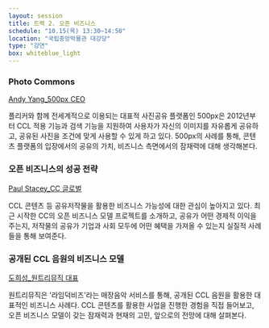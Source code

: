 ```yaml
---
layout: session
title: 트랙 2. 오픈 비즈니스
schedule: "10.15(목) 13:30~14:50"
location: "국립중앙박물관 대강당"
type: "강연"
box: whiteblue_light
---
```


### Photo Commons

[Andy Yang_500px CEO](/speakers.html/#speaker4)

플리커와 함께 전세계적으로 이용되는 대표적 사진공유 플랫폼인 500px은 2012년부터 CCL 적용 기능과 검색 기능을 지원하여 사용자가 자신의 이미지를 자유롭게 공유하고, 공유된 사진을 조건에 맞게 사용할 수 있게 하고 있다. 500px의 사례를 통해, 콘텐츠 플랫폼의 입장에서의 공유의 가치, 비즈니스 측면에서의 잠재력에 대해 생각해본다.

### 오픈 비즈니스의 성공 전략

[Paul Stacey_CC 글로벌](/speakers.html/#speaker5)

CCL 콘텐츠 등 공유저작물을 활용한 비즈니스 가능성에 대한 관심이 높아지고 있다. 최근 시작한 CC의 오픈 비즈니스 모델 프로젝트를 소개하고, 공유가 어떤 경제적 이익을 주는지, 저작물의 공유가 기업과 사회 모두에 어떤 혜택을 가져올 수 있는지 실질적 사례들을 통해 보여준다.

### 공개된 CCL 음원의 비즈니스 모델

[도희성_원트리뮤직 대표](/speakers.html/#speaker6)

원트리뮤직은 '라임덕비즈'라는 매장음악 서비스를 통해, 공개된 CCL 음원을 활용한 대표적인 비즈니스 사례다. CCL 콘텐츠를 활용한 사업을 진행한 경험을 직접 들어보고, 오픈 비즈니스 모델이 갖는 잠재력과 현재의 고민, 앞으로의 전망에 대해 살펴본다.
